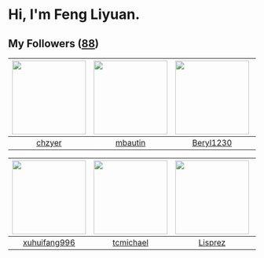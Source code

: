 # Hi, I'm Feng Liyuan.

## My Followers ([88](https://github.com/SunRunAway?tab=followers))

| <img src="https://avatars.githubusercontent.com/u/1464115?v=4" width="150" height="150" /> | <img src="https://avatars.githubusercontent.com/u/552936?v=4" width="150" height="150" /> | <img src="https://avatars.githubusercontent.com/u/23115833?v=4" width="150" height="150" /> | <img src="https://avatars.githubusercontent.com/u/4198311?v=4" width="150" height="150" /> |
| :----------------------------------------------------------------------------------------: | :---------------------------------------------------------------------------------------: | :-----------------------------------------------------------------------------------------: | :----------------------------------------------------------------------------------------: |
|                             [chzyer](https://github.com/chzyer)                            |                           [mbautin](https://github.com/mbautin)                           |                          [Beryl1230](https://github.com/Beryl1230)                          |                              [skyzh](https://github.com/skyzh)                             |

| <img src="https://avatars.githubusercontent.com/u/50138288?v=4" width="150" height="150" /> | <img src="https://avatars.githubusercontent.com/u/1506474?v=4" width="150" height="150" /> | <img src="https://avatars.githubusercontent.com/u/14808551?v=4" width="150" height="150" /> | <img src="https://avatars.githubusercontent.com/u/52882128?v=4" width="150" height="150" /> |
| :-----------------------------------------------------------------------------------------: | :----------------------------------------------------------------------------------------: | :-----------------------------------------------------------------------------------------: | :-----------------------------------------------------------------------------------------: |
|                       [xuhuifang996](https://github.com/xuhuifang996)                       |                          [tcmichael](https://github.com/tcmichael)                         |                            [Lisprez](https://github.com/Lisprez)                            |                      [markovicmarco](https://github.com/markovicmarco)                      |